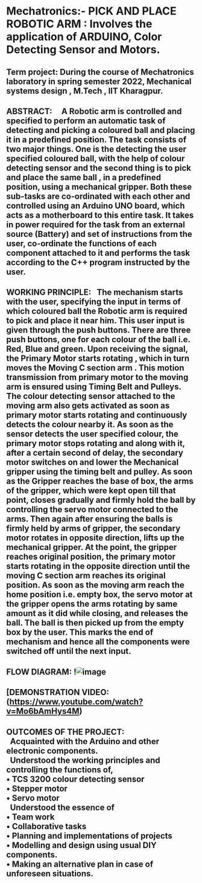 # Mechatronics:- PICK AND PLACE ROBOTIC ARM : Involves the application of ARDUINO, Color Detecting Sensor and Motors.
Term project: During the course of Mechatronics laboratory in spring semester 2022, Mechanical systems design , M.Tech , IIT Kharagpur.
-------------------------------------------------------------------------------------------------------------------------------------------------------------------------
ABSTRACT: 
&nbsp; &nbsp; A Robotic arm is controlled and specified to perform an automatic task of detecting and picking a coloured ball and placing it in a predefined position. The task consists of two major things. One is the detecting the user specified coloured ball, with the help of colour detecting sensor and the second thing is to pick and place the same ball , in a predefined position, using a mechanical gripper. Both these sub-tasks are co-ordinated with each other and controlled using an  Arduino UNO board, which acts as a motherboard to this entire task. It takes in power required for the task from an external source (Battery) and set of instructions from the user, co-ordinate the functions of each component attached to it and  performs the task according to the C++ program instructed by the user.
-------------------------------------------------------------------------------------------------------------------------------------------------------------------------
WORKING PRINCIPLE:
&nbsp;&nbsp;The mechanism starts with the user, specifying the input in terms of which coloured ball the Robotic arm is required to pick and place it near him. This user input is given through the push buttons. There are three push buttons, one for each colour of the ball i.e. Red, Blue and green. Upon receiving the signal, the Primary Motor  starts rotating , which in turn moves the Moving C section arm . This motion transmission from primary motor to the moving arm is ensured using Timing Belt and Pulleys. The colour detecting sensor  attached to the moving arm also gets activated as soon as primary motor starts rotating and continuously detects the colour nearby it. As soon as the sensor detects the user specified colour, the primary motor stops rotating and along with it, after a certain second of delay, the secondary motor  switches on and lower the Mechanical gripper using the timing belt and pulley. As soon as the Gripper reaches the base of box, the arms of the gripper, which were kept open till that point, closes gradually and firmly hold the ball by controlling the servo motor connected to the arms. Then again after ensuring the balls is firmly held by arms of gripper, the secondary motor rotates in opposite direction, lifts up the mechanical gripper. At the point, the gripper reaches original position, the primary motor starts rotating in the opposite direction until the moving C section arm reaches its original position. As soon as the moving arm reach the home position i.e. empty box, the servo motor at the gripper opens the arms rotating by same amount as it did while closing, and releases the ball. The ball is then picked up from the empty box by the user. This marks the end of mechanism and hence all the components were switched off until the next input.
-------------------------------------------------------------------------------------------------------------------------------------------------------------------------
FLOW DIAGRAM:
!![image](https://user-images.githubusercontent.com/86163226/162606784-e83e7d96-bde6-4e42-aa31-d68b23e3f427.png)
-----------------------------------------------------------------------------------------------------------------------------------------------------------------------
[DEMONSTRATION VIDEO: (https://www.youtube.com/watch?v=Mo6bAmHys4M)
-----------------------------------------------------------------------------------------------------------------------------------------------------------------------
OUTCOMES OF THE PROJECT:<br />
  &nbsp; Acquainted with the Arduino and other electronic components.	<br />
  &nbsp; Understood the working principles and controlling the functions of,<br />
            •	TCS 3200 colour detecting sensor<br />
            •	Stepper motor<br />
            •	Servo motor<br />
  &nbsp; Understood the essence of <br />
            •	Team work<br />
            •	Collaborative tasks<br />
            •	Planning and implementations of projects<br />
            •	Modelling and design using usual DIY components.<br />
            •	Making an alternative plan in case of unforeseen situations.<br />
-----------------------------------------------------------------------------------------------------------------------------------------------------------------------
